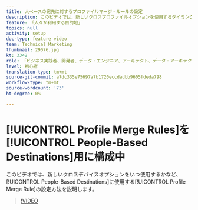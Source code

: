 ```yaml
---
title: 人ベースの宛先に対するプロファイルマージ・ルールの設定
description: このビデオでは、新しいクロスプロファイルオプションを使用するタイミングなど、人ベースの宛先に使用するデバイス結合ルールを設定する方法について説明します。
feature: 「人々が利用する目的地」
topics: null
activity: setup
doc-type: feature video
team: Technical Marketing
thumbnail: 29076.jpg
kt: 3342
role: 「ビジネス実践者、開発者、データ・エンジニア、アーキテクト、データ・アーキテクト、管理者、リーダー」
level: 初心者
translation-type: tm+mt
source-git-commit: a7dc335e75697a7b1720eccdadbb9605fdeda798
workflow-type: tm+mt
source-wordcount: '73'
ht-degree: 0%

---
```



# [!UICONTROL Profile Merge Rules]を[!UICONTROL People-Based Destinations]用に構成中

このビデオでは、新しいクロスデバイスオプションをいつ使用するかなど、[!UICONTROL People-Based Destinations]に使用する[!UICONTROL Profile Merge Rule]の設定方法を説明します。

>[!VIDEO](https://video.tv.adobe.com/v/29076/?quality=12)
